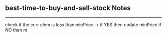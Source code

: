 <h2>best-time-to-buy-and-sell-stock Notes</h2><hr>check if the curr elem is less than minPrice -> if YES then update minPrice
if NO
then m